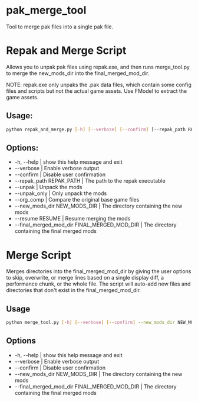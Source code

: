 # pak_merge_tool
Tool to merge pak files into a single pak file.

# Repak and Merge Script
Allows you to unpak pak files using repak.exe, and then runs merge_tool.py
to merge the new_mods_dir into the final_merged_mod_dir.

NOTE: repak.exe only unpaks the .pak data files, which contain some config files
and scripts but not the actual game assets. Use FModel to extract the game assets.

## Usage:
```bash
python repak_and_merge.py [-h] [--verbose] [--confirm] [--repak_path REPAK_PATH] [--unpak] [--unpak_only] [--org_comp] --new_mods_dir NEW_MODS_DIR [--resume RESUME] --final_merged_mod_dir FINAL_MERGED_MOD_DIR
```

## Options:
*  -h, --help | show this help message and exit
*  --verbose | Enable verbose output
*  --confirm | Disable user confirmation
*  --repak_path REPAK_PATH | The path to the repak executable
*  --unpak | Unpack the mods
*  --unpak_only | Only unpack the mods
*  --org_comp | Compare the original base game files
*  --new_mods_dir NEW_MODS_DIR | The directory containing the new mods
*  --resume RESUME | Resume merging the mods
*  --final_merged_mod_dir FINAL_MERGED_MOD_DIR | The directory containing the final merged mods

# Merge Script
Merges directories into the final_merged_mod_dir by giving the user options
to skip, overwrite, or merge lines based on a single display diff, a performance chunk,
or the whole file. The script will auto-add new files and directories that don't exist
in the final_merged_mod_dir.

## Usage
```bash
python merge_tool.py [-h] [--verbose] [--confirm] --new_mods_dir NEW_MODS_DIR --final_merged_mod_dir FINAL_MERGED_MOD_DIR
```

## Options
*    -h, --help | show this help message and exit
*    --verbose  | Enable verbose output
*    --confirm  | Disable user confirmation
*    --new_mods_dir NEW_MODS_DIR | The directory containing the new mods
*    --final_merged_mod_dir FINAL_MERGED_MOD_DIR | The directory containing the final merged mods
